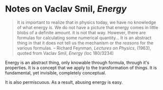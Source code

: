 # Notes on Vaclav Smil, _Energy_

> 	It is important to realize that in physics today, we have no knowledge of what energy _is_. We do not have a picture that energy comes in little blobs of a definite amount. it is not that way. However, there are formulas for calculating some numerical quantity... It is an abstract thing in that it does not tell us the mechanism or the _reasons_ for the various formulas.
	– Richard Feynman, _Lectures on Physics_, (1963), quoted from Vaclav Smil, _Energy_ (loc 180/3234)

Energy is an abstract thing, only knowable through formula, through it's properties. It is a concept that we apply to the transformation of things. It is fundamental, yet invisible, completely conceptual. 

It is also permiscuous. As a result, abusing energy is easy. 